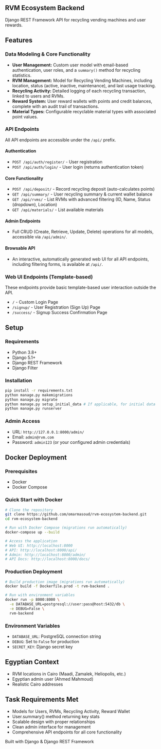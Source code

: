 ## RVM Ecosystem Backend

Django REST Framework API for recycling vending machines and user rewards.

## Features

### Data Modeling & Core Functionality

*   **User Management:** Custom user model with email-based authentication, user roles, and a `summary()` method for recycling statistics.
*   **RVM Management:** Model for Recycling Vending Machines, including location, status (active, inactive, maintenance), and last usage tracking.
*   **Recycling Activity:** Detailed logging of each recycling transaction, linked to users and RVMs.
*   **Reward System:** User reward wallets with points and credit balances, complete with an audit trail of transactions.
*   **Material Types:** Configurable recyclable material types with associated point values.

### API Endpoints

All API endpoints are accessible under the `/api/` prefix.

#### Authentication
*   `POST /api/auth/register/` - User registration
*   `POST /api/auth/login/` - User login (returns authentication token)

#### Core Functionality
*   `POST /api/deposit/` - Record recycling deposit (auto-calculates points)
*   `GET /api/summary/` - User recycling summary & current wallet balance
*   `GET /api/rvms/` - List RVMs with advanced filtering (ID, Name, Status (dropdown), Location)
*   `GET /api/materials/` - List available materials

#### Admin Endpoints
*   Full CRUD (Create, Retrieve, Update, Delete) operations for all models, accessible via `/api/admin/`.

#### Browsable API
*   An interactive, automatically generated web UI for all API endpoints, including filtering forms, is available at `/api/`.

### Web UI Endpoints (Template-based)

These endpoints provide basic template-based user interaction outside the API.

*   `/` - Custom Login Page
*   `/signup/` - User Registration (Sign Up) Page
*   `/success/` - Signup Success Confirmation Page

## Setup

### Requirements
- Python 3.8+
- Django 5.1+
- Django REST Framework
- Django Filter

### Installation
```bash
pip install -r requirements.txt
python manage.py makemigrations
python manage.py migrate
python manage.py setup_initial_data # If applicable, for initial data
python manage.py runserver
```

### Admin Access
- URL: `http://127.0.0.1:8000/admin/`
- Email: `admin@rvm.com`
- Password: `admin123` (or your configured admin credentials)

## Docker Deployment

### Prerequisites
- Docker
- Docker Compose

### Quick Start with Docker
```bash
# Clone the repository
git clone https://github.com/omarmasoud/rvm-ecosystem-backend.git
cd rvm-ecosystem-backend

# Run with Docker Compose (migrations run automatically)
docker-compose up --build

# Access the application
# Web UI: http://localhost:8000
# API: http://localhost:8000/api/
# Admin: http://localhost:8000/admin/
# API Docs: http://localhost:8000/docs/
```

### Production Deployment
```bash
# Build production image (migrations run automatically)
docker build -f Dockerfile.prod -t rvm-backend .

# Run with environment variables
docker run -p 8000:8000 \
  -e DATABASE_URL=postgresql://user:pass@host:5432/db \
  -e DEBUG=False \
  rvm-backend
```

### Environment Variables
- `DATABASE_URL`: PostgreSQL connection string
- `DEBUG`: Set to `False` for production
- `SECRET_KEY`: Django secret key

## Egyptian Context

- RVM locations in Cairo (Maadi, Zamalek, Heliopolis, etc.)
- Egyptian admin user (Ahmed Mahmoud)
- Realistic Cairo addresses

## Task Requirements Met

- Models for Users, RVMs, Recycling Activity, Reward Wallet
- User.summary() method returning key stats
- Scalable design with proper relationships
- Clean admin interface for management
- Comprehensive API endpoints for all core functionality

Built with Django & Django REST Framework 
